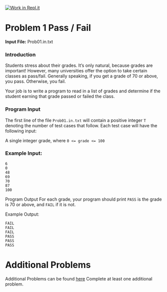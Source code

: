 [![Work in Repl.it](https://classroom.github.com/assets/work-in-replit-14baed9a392b3a25080506f3b7b6d57f295ec2978f6f33ec97e36a161684cbe9.svg)](https://classroom.github.com/online_ide?assignment_repo_id=4844209&assignment_repo_type=AssignmentRepo)
# Problem 1 Pass / Fail

**Input File:**  Prob01.in.txt

### Introduction

Students stress about their grades.  It’s only natural, because grades are important!  However, many universities offer the option to take certain classes as pass/fail.  Generally speaking, if you get a grade of 70 or above, you pass.  Otherwise, you fail.

Your job is to write a program to read in a list of grades and determine if the student earning that grade passed or failed the class.

### Program Input

The first line of the file `Prob01.in.txt` will contain a positive integer `T` denoting the number of test cases that follow.  Each test case will have the following input:

A single integer grade, where `0 <= grade <= 100`

### Example Input:
```
6
0
48
69
70
87
100
```

Program Output
For each grade, your program should print `PASS` is the grade is 70 or above, and `FAIL` if it is not.

Example Output:
```
FAIL
FAIL
FAIL
PASS
PASS
PASS
```

# Additional Problems
Additional Problems can be found [here]( https://docs.google.com/document/d/130f3nNFk4vZYNPH2oXpD-SXZfKgtPnpTd-UEYPrdir4/edit?usp=sharing)
Complete at least one additional problem.